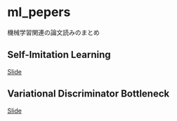 # ml_pepers
機械学習関連の論文読みのまとめ

## Self-Imitation Learning

[Slide](https://gitpitch.com/YusukeKanai/ml_pepers?p=SelfImitationLearning)


## Variational Discriminator Bottleneck

[Slide](https://gitpitch.com/YusukeKanai/ml_pepers/?p=VariationalDiscriminatorBottleneck)
